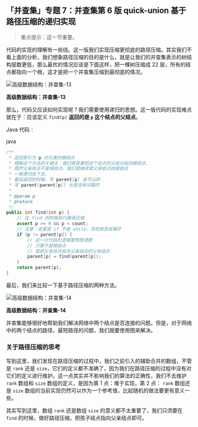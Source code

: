 ## 「并查集」专题 7：并查集第 6 版 quick-union 基于路径压缩的递归实现

> 重点提示：这一节重要。

代码的实现的理解有一些绕。这一版我们实现压缩更彻底的路径压缩。其实我们不看上面的分析，我们想象路径压缩的目的是什么，就是让我们的并查集表示的树结构层数更低，那么最优的情况应该是下面这样，把一棵树压缩成 22 层，所有的结点都指向一个根，这才是把一个并查集压缩到最彻底的情况。



![高级数据结构：并查集-13](https://liweiwei1419.gitee.io/images/algorithms/union-find-set/%E8%B7%AF%E5%BE%84%E5%8E%8B%E7%BC%A9-5.jpg)

**高级数据结构：并查集-13**



那么，代码又应该如何实现呢？我们需要使用递归的思想。这一版代码的实现难点就在于：应该定义 `find(p)` **返回的是 `p` 这个结点的父结点**。

Java 代码：





java

```java
/**
 * 返回索引为 p 的元素的根结点
 * 理解这个方法的关键点：我们就是要把这个结点的父结点指向根结点，
 * 既然父亲结点不是根结点，我们就继续拿父亲结点找根结点
 * 一致递归找下去，
 * 最后返回的时候，写 parent[p] 是可以的
 * 写 parent[parent[p]] 也是没有问题的
 *
 * @param p
 * @return
 */
public int find(int p) {
    // 在 find 的时候执行路径压缩
    assert p >= 0 && p < count;
    // 注意：这里是 if 不是 while，否则就变成循环
    if (p != parent[p]) {
        // 这一行代码的逻辑要想想清楚
        // 只要不是根结点
        // 就把父亲结点指向父亲结点的父亲结点
        parent[p] = find(parent[p]);
    }
    return parent[p];
}
```

最后，我们来比较一下基于路径压缩的两种方法。



![高级数据结构：并查集-14](https://liweiwei1419.gitee.io/images/algorithms/union-find-set/%E8%B7%AF%E5%BE%84%E5%8E%8B%E7%BC%A9%E4%B8%A4%E7%A7%8D%E5%86%99%E6%B3%95%E7%9A%84%E6%AF%94%E8%BE%83.jpg)

**高级数据结构：并查集-14**



并查集能够很好地帮助我们解决网络中两个结点是否连接的问题。但是，对于网络中的两个结点的路径，最短路径的问题，我们就要使用图来解决。

### 关于路径压缩的思考

写到这里，我们发现在路径压缩的过程中，我们之前引入的辅助合并的数组，不管是 `rank` 还是 `size`，它们的定义都不准确了，因为我们在路径压缩的过程中没有对它们的定义进行维护。这一点其实并不影响我们的算法的正确性，我们不去维护 `rank` 数组和 `size` 数组的定义，是因为第 1 点：难于实现，第 2 点： `rank` 数组还是 `size` 数组的当前实现仍然可以作为一个参考值，比起随机的做法要更有意义一些。

其实写到这里，数组 `rank` 还是数组 `size` 的意义都不太重要了，我们只须要在 `find` 的时候，做好路径压缩，把孩子结点指向父亲结点即可。